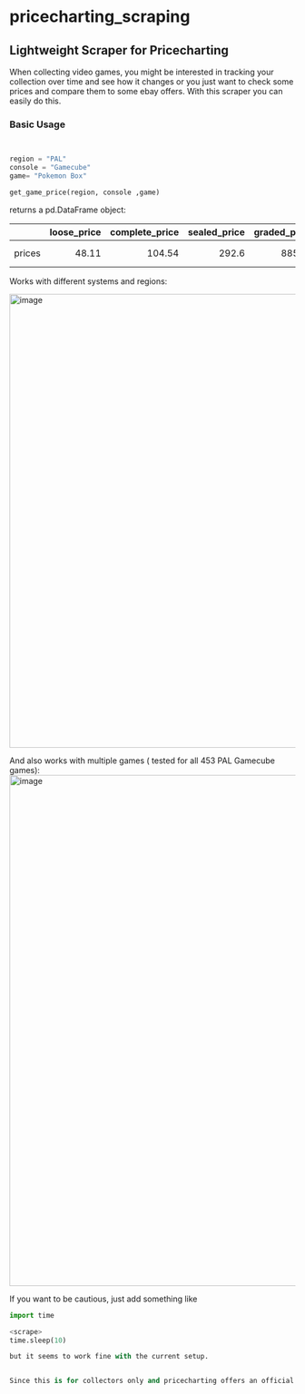 # pricecharting_scraping
## Lightweight Scraper for Pricecharting

When collecting video games, you might be interested in tracking your collection over time and see how it changes or you just want to check some prices and compare them to some ebay offers. With this scraper you can easily do this. 

### Basic Usage

``` python


region = "PAL" 
console = "Gamecube"
game= "Pokemon Box"

get_game_price(region, console ,game)

```

returns a pd.DataFrame object:

|        |   loose_price |   complete_price |   sealed_price |   graded_price |   box_price |   manual_price | game        |
|:-------|--------------:|-----------------:|---------------:|---------------:|------------:|---------------:|:------------|
| prices |         48.11 |           104.54 |          292.6 |         885.47 |       19.64 |          27.61 | Pokemon Box |


Works with different systems and regions:

<img width="800" alt="image" src="https://user-images.githubusercontent.com/20683786/230792702-32ee80b7-0bd6-40e5-ac75-15f71ae81b2c.png">


And also works with multiple games ( tested for all 453 PAL Gamecube games):
<img width="901" alt="image" src="https://user-images.githubusercontent.com/20683786/230792898-0c5a5e85-0c87-4c72-9034-c9c7d89cdf71.png">

If you want to be cautious, just add something like
```python
import time

<scrape>
time.sleep(10)

but it seems to work fine with the current setup. 


Since this is for collectors only and pricecharting offers an official api, please dont use this commercially :)

